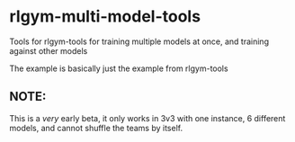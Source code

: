 # rlgym-multi-model-tools
Tools for rlgym-tools for training multiple models at once, and training against other models

The example is basically just the example from rlgym-tools

## NOTE:
This is a _very_ early beta, it only works in 3v3 with one instance, 6 different models, and cannot shuffle the teams by itself.
